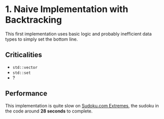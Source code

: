 # 1. Naive Implementation with Backtracking

This first implementation uses basic logic and probably inefficient data types to simply set the bottom line.
## Criticalities
- `std::vector`
- `std::set`
- ?

## Performance
This implementation is quite slow on [Sudoku.com Extremes](https://sudoku.com/it/extreme/), the sudoku in the code
around **28 seconds** to complete.